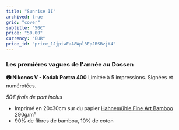 ```yaml
---
title: "Sunrise II"
archived: true
grid: "cover"
subtitle: "50€"
price: "50.00"
currency: "EUR"
price_id: "price_1JjpiwFaA8Wpl3EpJRSBzjt4"
---
```

### Les premières vagues de l'année au Dossen
**📷 Nikonos V - Kodak Portra 400**
Limitée à 5 impressions. Signées et numérotées.

*50€ frais de port inclus*

- Imprimé en 20x30cm sur du papier [Hahnemühle Fine Art Bamboo](https://www.hahnemuehle.com/fr/digital-fineart/les-papiers-a-jet-dencre-fineart/natural-line/p/Product/show/202/1036.html) 290g/m²
- 90% de fibres de bambou, 10% de coton

